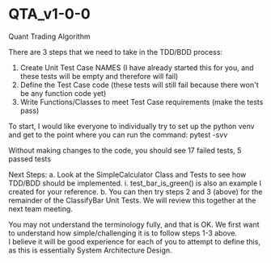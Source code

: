 # QTA_v1-0-0
Quant Trading Algorithm

There are 3 steps that we need to take in the TDD/BDD process:
1. Create Unit Test Case NAMES (I have already started this for you, and these tests will be empty and therefore will fail)
2. Define the Test Case code (these tests will still fail because there won't be any function code yet)
3. Write Functions/Classes to meet Test Case requirements (make the tests pass)

To start, I would like everyone to individually try to set up the python venv and get to the point where you can run the command: pytest -svv

Without making changes to the code, you should see 17 failed tests, 5 passed tests

Next Steps:
a. Look at the SimpleCalculator Class and Tests to see how TDD/BDD should be implemented.
  i. test_bar_is_green() is also an example I created for your reference.
b. You can then try steps 2 and 3 (above) for the remainder of the ClassifyBar Unit Tests.  We will review this together at the next team meeting.

You may not understand the terminology fully, and that is OK. We first want to understand how simple/challenging it is to follow steps 1-3 above.  
I believe it will be good experience for each of you to attempt to define this, as this is essentially System Architecture Design.

